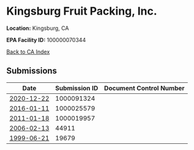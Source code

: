 # Kingsburg Fruit Packing, Inc.

**Location:** Kingsburg, CA

**EPA Facility ID:** 100000070344

[Back to CA Index](../../index.md)

## Submissions

| Date | Submission ID | Document Control Number |
|------|--------------|-------------------------|
| [2020-12-22](submissions/1000091324.md) | 1000091324 |  |
| [2016-01-11](submissions/1000025579.md) | 1000025579 |  |
| [2011-01-18](submissions/1000019957.md) | 1000019957 |  |
| [2006-02-13](submissions/44911.md) | 44911 |  |
| [1999-06-21](submissions/19679.md) | 19679 |  |
